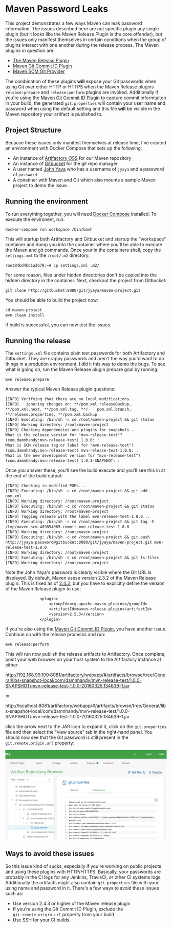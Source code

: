 # Maven Password Leaks

This project demonstrates a few ways Maven can leak password information.  The issues described here are not specific plugin any single plugin (but it looks like the Maven Release Plugin is the core offender), but the issues only manifest themselves in certain conditions when the group of plugins interact with one another during the release process. The Maven plugins in question are:

   * [The Maven Release Plugin](https://maven.apache.org/maven-release/maven-release-plugin/)
   * [Maven Git Commit ID Plugin](https://github.com/ktoso/maven-git-commit-id-plugin) 
   * [Maven SCM Git Provider](https://maven.apache.org/scm/maven-scm-providers/maven-scm-providers-git/)

The combination of these plugins __will__ expose your Git passwords when using Git over either HTTP or HTTPS when the Maven Release plugins `release:prepare` and `release:perform` plugins are invoked. Additionally if you're using the [Maven Git Commit ID Plugin](https://github.com/ktoso/maven-git-commit-id-plugin)  to capture commit informtaiton in your build, the generated `git.properties` will contain your user name and password when using the default setting and this file __will__ be visible in the Maven repository your artifact is published to. 

## Project Structure

Because these issues only manifest themselves at release time, I've created an environment with Docker Compose that sets up the following:

* An instance of [Artifactory OSS](https://www.jfrog.com/open-source/) for our Maven repository
* An instance of [Gitbucket](https://github.com/gitbucket/gitbucket) for the git repo manager
* A user named [John Yaya](http://www.imdb.com/character/ch0113163/) who has a username of `jyaya` and a password of `password`
* A conatiner with Maven and Git which also mounts a sample Maven project to demo the issue.

## Running the environment

To run everything together,  you will need [Docker Compose](https://docs.docker.com/compose/) installed. To execute the environent, run:

	docker-compose run workspace /bin/bash

This will startup both Artifactory and Gitbucket and startup the "workspace" container and dump you into the container where you'll be able to execute the Maven and git commands. Once your in the containers shell, copy the `settings.xml` to the `/root/.m2` directory:

	root@4bd4bb1a3678:~# cp settings.xml .m2/

For some reason, files under hidden directories don't be copied into the hidden directory in the container. Next, checkout the project from Gitbucket:

	git clone http://gitbucket:8080/git/jyaya/maven-project.git

You should be able to build the project now:

	cd maven-project
	mvn clean install

If build is successful, you can now test the issues.

## Running the release

The `settings.xml` file contains plain text passwords for both Artifactory and Gitbucket. They are crappy passwords and aren't the way you'd want to do things in a prodution environment. I did it this way to demo the bugs. To see what is going on, run the Maven Release plugin prepare goal by running:

	mvn release:prepare

Answer the typical Maven Release plugin questions:

	[INFO] Verifying that there are no local modifications...
	[INFO]   ignoring changes on: **/pom.xml.releaseBackup, **/pom.xml.next, **/pom.xml.tag, **/	pom.xml.branch, **/release.properties, **/pom.xml.backup
	[INFO] Executing: /bin/sh -c cd /root/maven-project && git status
	[INFO] Working directory: /root/maven-project
	[INFO] Checking dependencies and plugins for snapshots ...
	What is the release version for "mvn-release-test"? (com.damnhandy:mvn-release-test) 1.0.0: : 
	What is SCM release tag or label for "mvn-release-test"? (com.damnhandy:mvn-release-test) mvn-release-test-1.0.0: : 
	What is the new development version for "mvn-release-test"? (com.damnhandy:mvn-release-test) 1.0.1-SNAPSHOT: : 

Once you answer these, you'll see the build execute and you'll see this in at the end of the build output:

	[INFO] Checking in modified POMs...
	[INFO] Executing: /bin/sh -c cd /root/maven-project && git add -- pom.xml
	[INFO] Working directory: /root/maven-project
	[INFO] Executing: /bin/sh -c cd /root/maven-project && git status
	[INFO] Working directory: /root/maven-project
	[INFO] Tagging release with the label mvn-release-test-1.0.0...
	[INFO] Executing: /bin/sh -c cd /root/maven-project && git tag -F /tmp/maven-scm-489854065.commit mvn-release-test-1.0.0
	[INFO] Working directory: /root/maven-project
	[INFO] Executing: /bin/sh -c cd /root/maven-project && git push http://jyaya:password@gitbucket:8080/git/jyaya/maven-project.git mvn-release-test-1.0.0
	[INFO] Working directory: /root/maven-project
	[INFO] Executing: /bin/sh -c cd /root/maven-project && git ls-files
	[INFO] Working directory: /root/maven-project

Note the John Yaya's password is clearly visible where the Git URL is displayed. By default, Maven usese version 2.3.2 of the Maven Release plugin. This is fixed as of [2.4.2](https://issues.apache.org/jira/browse/MRELEASE-846), but you have to explicitly define the version of the Maven Release plugin to use:

				   <plugin>
                       <groupId>org.apache.maven.plugins</groupId>
                       <artifactId>maven-release-plugin</artifactId>
                       <version>2.5.3</version>
                   </plugin>

If you're also using the [Maven Git Commit ID Plugin](https://github.com/ktoso/maven-git-commit-id-plugin), you have another issue. Continue on with the release procecss and run:

	mvn release:perform
	
This will run now publish the release artifacts to Artifactory. Once complete, point your web browser on your host system to the Artifactory instance at either:

http://192.168.99.100:8081/artifactory/webapp/#/artifacts/browse/tree/General/libs-snapshot-local/com/damnhandy/mvn-release-test/1.0.0-SNAPSHOT/mvn-release-test-1.0.0-20160325.134639-1.jar

or
 
http://localhost:8081/artifactory/webapp/#/artifacts/browse/tree/General/libs-snapshot-local/com/damnhandy/mvn-release-test/1.0.0-SNAPSHOT/mvn-release-test-1.0.0-20160325.134639-1.jar

click the arrow next to the JAR icon to expand it, click on the `git.properties` file and then select the "view source" tab in the right-hand panel. You should now see that the Git password is still present in the `git.remote.origin.url` property:

![Screenshot](images/screenshot.png)

## Ways to avoid these issues

So this issue kind of sucks, especially if you're working on public projects and using these plugins with HTTP/HTTPS. Basically, your passwords are probably in the CI logs for any Jenkins, TravisCI, or other CI systems logs.  Additionally the artifacts might also contain `git.properties` file with your using name and password in it. There's a few ways to avoid these issues such as:

* Use version 2.4.3 or higher of the Maven release plugin
* If you're using the Git Commit ID Plugin, exclude the `git.remote.origin.url` property from your build
* Use SSH for your CI builds 







